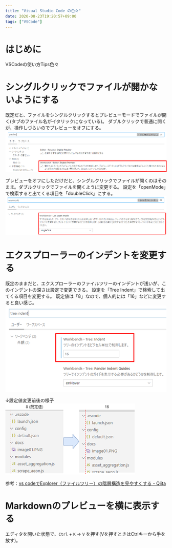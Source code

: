 ```yaml
---
title: "Visual Studio Code の色々"
date: 2020-08-23T19:20:57+09:00
tags: ["VSCode"]
---
```


# はじめに
VSCodeの使い方Tips色々

# シングルクリックでファイルが開かないようにする
既定だと、ファイルをシングルクリックするとプレビューモードでファイルが開く(タブのファイル名がイタリックになっている)。
ダブルクリックで普通に開くが、操作しづらいのでプレビューをオフにする。  
![](2020-08-23-19-22-31.png)

プレビューをオフにしただけだと、シングルクリックでファイルが開くのはそのまま。ダブルクリックでファイルを開くように変更する。
設定を「openMode」で検索すると出てくる項目を「doubleClick」にする。  
![](2020-08-23-19-22-52.png)

# エクスプローラーのインデントを変更する
既定のままだと、エクスプローラーのファイルツリーのインデントが浅いが、このインデントの深さは設定で変更できる。
設定を「Tree Indent」で検索して出てくる項目を変更する。
既定値は「8」なので、個人的には「16」などに変更すると良い感じ。  
![](2020-08-23-19-23-12.png)

↓設定値変更前後の様子  
![](2020-08-23-19-23-29.png)

参考：[vs codeでExplorer（ファイルツリー）の階層構造を見やすくする - Qiita](https://qiita.com/toriiico/items/3070bac14946168be1ce)

# Markdownのプレビューを横に表示する
エディタを開いた状態で、`Ctrl` + `K` → `V` を押す(Vを押すときはCtrlキーから手を放す)。
